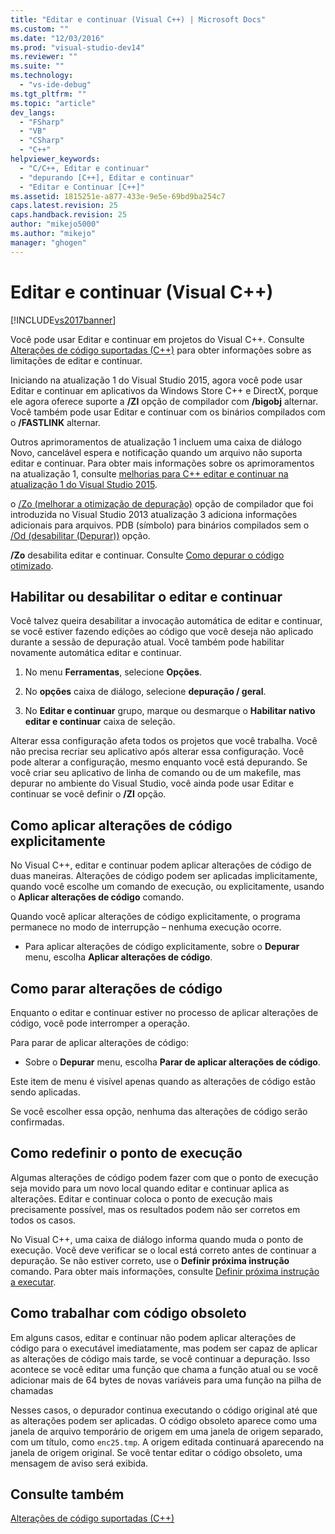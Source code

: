 ```yaml
---
title: "Editar e continuar (Visual C++) | Microsoft Docs"
ms.custom: ""
ms.date: "12/03/2016"
ms.prod: "visual-studio-dev14"
ms.reviewer: ""
ms.suite: ""
ms.technology: 
  - "vs-ide-debug"
ms.tgt_pltfrm: ""
ms.topic: "article"
dev_langs: 
  - "FSharp"
  - "VB"
  - "CSharp"
  - "C++"
helpviewer_keywords: 
  - "C/C++, Editar e continuar"
  - "depurando [C++], Editar e continuar"
  - "Editar e Continuar [C++]"
ms.assetid: 1815251e-a877-433e-9e5e-69bd9ba254c7
caps.latest.revision: 25
caps.handback.revision: 25
author: "mikejo5000"
ms.author: "mikejo"
manager: "ghogen"
---
```

# Editar e continuar (Visual C++)
[!INCLUDE[vs2017banner](../code-quality/includes/vs2017banner.md)]

Você pode usar Editar e continuar em projetos do Visual C\+\+. Consulte [Alterações de código suportadas \(C\+\+\)](../debugger/supported-code-changes-cpp.md) para obter informações sobre as limitações de editar e continuar.  
  
 Iniciando na atualização 1 do Visual Studio 2015, agora você pode usar Editar e continuar em aplicativos da Windows Store C\+\+ e DirectX, porque ele agora oferece suporte a **\/ZI** opção de compilador com **\/bigobj** alternar. Você também pode usar Editar e continuar com os binários compilados com o **\/FASTLINK** alternar.  
  
 Outros aprimoramentos de atualização 1 incluem uma caixa de diálogo Novo, cancelável espera e notificação quando um arquivo não suporta editar e continuar. Para obter mais informações sobre os aprimoramentos na atualização 1, consulte [melhorias para C\+\+ editar e continuar na atualização 1 do Visual Studio 2015](http://blogs.msdn.com/b/vcblog/archive/2015/11/30/improvements-for-c-edit-and-continue-in-visual-studio-2015-update-1.aspx).  
  
o [\/Zo \(melhorar a otimização de depuração\)](/visual-cpp/build/reference/zo-enhance-optimized-debugging) opção de compilador que foi introduzida no Visual Studio 2013 atualização 3 adiciona informações adicionais para arquivos. PDB \(símbolo\) para binários compilados sem o [\/Od \(desabilitar \(Depurar\)\)](http://msdn.microsoft.com/library/aafb762y.aspx) opção.  
  
**\/Zo** desabilita editar e continuar. Consulte [Como depurar o código otimizado](../debugger/how-to-debug-optimized-code.md).  
  
## <a name="BKMK_Enable_or_disable_automatic_invocation_of_Edit_and_Continue"></a>Habilitar ou desabilitar o editar e continuar  
Você talvez queira desabilitar a invocação automática de editar e continuar, se você estiver fazendo edições ao código que você deseja não aplicado durante a sessão de depuração atual. Você também pode habilitar novamente automática editar e continuar.  
  
1.  No menu **Ferramentas**, selecione **Opções**.  
  
2.  No **opções** caixa de diálogo, selecione **depuração \/ geral**.  
  
3.  No **Editar e continuar** grupo, marque ou desmarque o **Habilitar nativo editar e continuar** caixa de seleção.  
  
Alterar essa configuração afeta todos os projetos que você trabalha. Você não precisa recriar seu aplicativo após alterar essa configuração. Você pode alterar a configuração, mesmo enquanto você está depurando. Se você criar seu aplicativo de linha de comando ou de um makefile, mas depurar no ambiente do Visual Studio, você ainda pode usar Editar e continuar se você definir o **\/ZI** opção.  
  
## <a name="BKMK_How_to_apply_code_changes_explicitly"></a>Como aplicar alterações de código explicitamente  
No Visual C\+\+, editar e continuar podem aplicar alterações de código de duas maneiras. Alterações de código podem ser aplicadas implicitamente, quando você escolhe um comando de execução, ou explicitamente, usando o **Aplicar alterações de código** comando.  
  
Quando você aplicar alterações de código explicitamente, o programa permanece no modo de interrupção – nenhuma execução ocorre.  
  
-   Para aplicar alterações de código explicitamente, sobre o **Depurar** menu, escolha **Aplicar alterações de código**.  
  
## <a name="BKMK_How_to_stop_code_changes"></a>Como parar alterações de código  
Enquanto o editar e continuar estiver no processo de aplicar alterações de código, você pode interromper a operação.  
  
Para parar de aplicar alterações de código:  
  
-   Sobre o **Depurar** menu, escolha **Parar de aplicar alterações de código**.  
  
Este item de menu é visível apenas quando as alterações de código estão sendo aplicadas.  
  
Se você escolher essa opção, nenhuma das alterações de código serão confirmadas.  
  
## <a name="BKMK_How_to_reset_the_point_of_execution"></a>Como redefinir o ponto de execução  
Algumas alterações de código podem fazer com que o ponto de execução seja movido para um novo local quando editar e continuar aplica as alterações. Editar e continuar coloca o ponto de execução mais precisamente possível, mas os resultados podem não ser corretos em todos os casos.  
  
No Visual C\+\+, uma caixa de diálogo informa quando muda o ponto de execução. Você deve verificar se o local está correto antes de continuar a depuração. Se não estiver correto, use o **Definir próxima instrução** comando. Para obter mais informações, consulte [Definir próxima instrução a executar](http://msdn.microsoft.com/library/y740d9d3.aspx#BKMK_Set_the_next_statement_to_execute).  
  
## <a name="BKMK_How_to_work_with_stale_code"></a>Como trabalhar com código obsoleto  
Em alguns casos, editar e continuar não podem aplicar alterações de código para o executável imediatamente, mas podem ser capaz de aplicar as alterações de código mais tarde, se você continuar a depuração. Isso acontece se você editar uma função que chama a função atual ou se você adicionar mais de 64 bytes de novas variáveis para uma função na pilha de chamadas  
  
Nesses casos, o depurador continua executando o código original até que as alterações podem ser aplicadas. O código obsoleto aparece como uma janela de arquivo temporário de origem em uma janela de origem separado, com um título, como `enc25.tmp`. A origem editada continuará aparecendo na janela de origem original. Se você tentar editar o código obsoleto, uma mensagem de aviso será exibida.  
  
## Consulte também  
[Alterações de código suportadas \(C\+\+\)](../debugger/supported-code-changes-cpp.md)